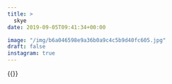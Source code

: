 ```yaml
---
title: >
  skye
date: 2019-09-05T09:41:34+00:00

image: "/img/b6a046598e9a36b0a9c4c5b9d40fc605.jpg"
draft: false
instagram: true
---
```


{{<photo src="/img/b6a046598e9a36b0a9c4c5b9d40fc605.jpg">}}
